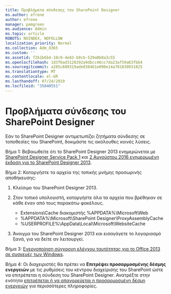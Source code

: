 ```yaml
---
title: Προβλήματα σύνδεσης του SharePoint Designer
ms.author: efrene
author: efrene
manager: pamgreen
ms.audience: Admin
ms.topic: article
ROBOTS: NOINDEX, NOFOLLOW
localization_priority: Normal
ms.collection: Adm_O365
ms.custom: ''
ms.assetid: f2b1b6b4-10c9-4e83-b9cb-529a0b8a3c55
ms.openlocfilehash: 1d3f6ad3128292a9dbcc46cc7da23af59a63fbb4
ms.sourcegitcommit: a285c609319ade038461e090e14a701830031825
ms.translationtype: MT
ms.contentlocale: el-GR
ms.lasthandoff: 07/24/2019
ms.locfileid: "35840551"
---
```

# <a name="sharepoint-designer-connection-issues"></a>Προβλήματα σύνδεσης του SharePoint Designer 

Εάν το SharePoint Designer αντιμετωπίζει ζητήματα σύνδεσης σε τοποθεσίες του SharePoint, δοκιμάστε τις ακόλουθες κοινές λύσεις.

Βήμα 1: Βεβαιωθείτε ότι το SharePoint Designer 2013 ενημερώνεται με [SharePoint Designer Service Pack 1](https://support.microsoft.com/help/2817441/description-of-microsoft-sharepoint-designer-2013-service-pack-1-sp1) και [2 Αυγούστου 2016 ενημερωμένη έκδοση για το SharePoint Designer 2013](https://support.microsoft.com/help/3114721/august-2-2016-update-for-sharepoint-designer-2013-kb3114721).



Βήμα 2: Καταργήστε τα αρχεία της τοπικής μνήμης προσωρινής αποθήκευσης:

1. Κλείσιμο του SharePoint Designer 2013.

2. Στον τοπικό υπολογιστή, καταργήστε όλα τα αρχεία που βρέθηκαν σε κάθε έναν από τους παρακάτω φακέλους.

    - Extensions\Cache διακομιστής %APPDATA%\Microsoft\Web
    - %APPDATA%\Microsoft\SharePoint Designer\ProxyAssemblyCache
    - %USERPROFILE%\AppData\Local\Microsoft\WebsiteCache

3. Άνοιγμα του SharePoint Designer 2013 και εισαγάγετε το λογαριασμό ξανά, για να δείτε αν λειτουργεί.

Βήμα 3: [Ενεργοποίηση σύγχρονη ελέγχου ταυτότητας για το Office 2013 σε συσκευές των Windows](https://docs.microsoft.com/office365/admin/security-and-compliance/enable-modern-authentication?redirectSourcePath=/article/Enable-Modern-Authentication-for-Office-2013-on-Windows-devices-7dc1c01a-090f-4971-9677-f1b192d6c910&view=o365-worldwide).

Βήμα 4: Οι διαχειριστές θα πρέπει να **Επιτρέψει προσαρμοσμένης δέσμης ενεργειών** με τις ρυθμίσεις του κέντρου διαχείρισης του SharePoint ώστε να επιτρέπεται η σύνδεση του SharePoint Designer. Ανατρέξτε στην ενότητα [επιτρέπεται ή να απαγορεύεται η προσαρμοσμένη δέσμη ενεργειών](https://docs.microsoft.com/sharepoint/allow-or-prevent-custom-script) για περισσότερες πληροφορίες.


